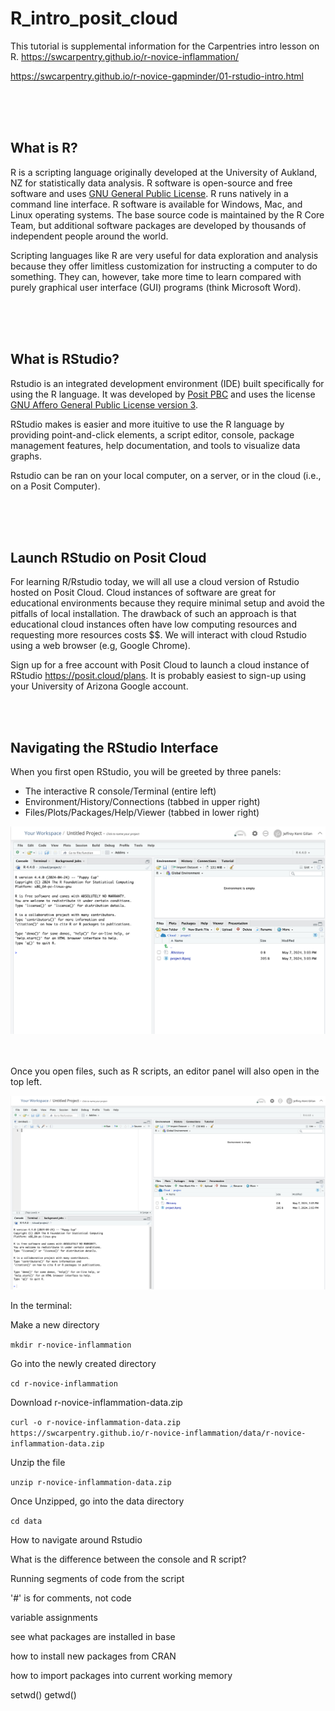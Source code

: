 # R_intro_posit_cloud

This tutorial is supplemental information for the Carpentries intro lesson on R. https://swcarpentry.github.io/r-novice-inflammation/

https://swcarpentry.github.io/r-novice-gapminder/01-rstudio-intro.html


<br/>
<br/>
<br/>

## What is R?

R is a scripting language originally developed at the University of Aukland, NZ for statistically data analysis. R software is open-source and free software and uses [GNU General Public License](https://en.wikipedia.org/wiki/GNU_General_Public_License#Version_2). R runs natively in a command line interface. R software is available for Windows, Mac, and Linux operating systems. The base source code is maintained by the R Core Team, but additional software packages are developed by thousands of independent people around the world. 

Scripting languages like R are very useful for data exploration and analysis because they offer limitless customization for instructing a computer to do something. They can, however, take more time to learn compared with purely graphical user interface (GUI) programs (think Microsoft Word). 

<br/>
<br/>
<br/>

## What is RStudio?

Rstudio is an integrated development environment (IDE) built specifically for using the R language. It was developed by [Posit PBC](https://posit.co/) and uses the license [GNU Affero General Public License version 3](https://en.wikipedia.org/wiki/GNU_Affero_General_Public_License).

RStudio makes is easier and more ituitive to use the R language by providing point-and-click elements, a script editor, console, package management features, help documentation, and tools to visualize data graphs. 

Rstudio can be ran on your local computer, on a server, or in the cloud (i.e., on a Posit Computer).

<br/>
<br/>
<br/>

## Launch RStudio on Posit Cloud

For learning R/Rstudio today, we will all use a cloud version of Rstudio hosted on Posit Cloud. Cloud instances of software are great for educational environments because they require minimal setup and avoid the pitfalls of local installation. The drawback of such an approach is that educational cloud instances often have low computing resources and requesting more resources costs $$. We will interact with cloud Rstudio using a web browser (e.g, Google Chrome). 

Sign up for a free account with Posit Cloud to launch a cloud instance of RStudio https://posit.cloud/plans. It is probably easiest to sign-up using your University of Arizona Google account. 

<br/>
<br/>

## Navigating the RStudio Interface

When you first open RStudio, you will be greeted by three panels:

* The interactive R console/Terminal (entire left)
* Environment/History/Connections (tabbed in upper right)
* Files/Plots/Packages/Help/Viewer (tabbed in lower right)




<img src="/images/rstudio.png" width=800>
<br/>


<br/>
<br/>

Once you open files, such as R scripts, an editor panel will also open in the top left.

<img src="/images/rstudio2.png" width=800>



<br/>



In the terminal:

Make a new directory

`mkdir r-novice-inflammation`

Go into the newly created directory

`cd r-novice-inflammation`

Download r-novice-inflammation-data.zip

`curl -o r-novice-inflammation-data.zip https://swcarpentry.github.io/r-novice-inflammation/data/r-novice-inflammation-data.zip` 

Unzip the file 

`unzip r-novice-inflammation-data.zip`

Once Unzipped, go into the data directory

`cd data`

How to navigate around Rstudio

What is the difference between the console and R script?

Running segments of code from the script

'#' is for comments, not code 

variable assignments

see what packages are installed in base

how to install new packages from CRAN

how to import packages into current working memory

setwd()
getwd()







